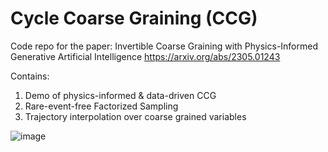 # Cycle Coarse Graining (CCG)

Code repo for the paper:
Invertible Coarse Graining with Physics-Informed Generative Artificial Intelligence
https://arxiv.org/abs/2305.01243

Contains:
1. Demo of physics-informed & data-driven CCG
2. Rare-event-free Factorized Sampling
3. Trajectory interpolation over coarse grained variables

![image](https://github.com/user-attachments/assets/9b33315c-2c05-4b77-8f29-3638e36e75cb)

